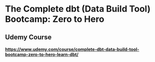# The Complete dbt (Data Build Tool) Bootcamp: Zero to Hero

## Udemy Course

#### https://www.udemy.com/course/complete-dbt-data-build-tool-bootcamp-zero-to-hero-learn-dbt/